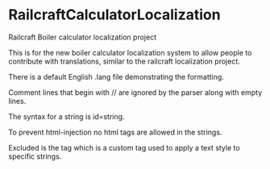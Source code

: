 RailcraftCalculatorLocalization
===============================

Railcraft Boiler calculator localization project

This is for the new boiler calculator localization system to allow people to contribute with translations, similar to the railcraft localization project.

There is a default English .lang file demonstrating the formatting.

Comment lines that begin with // are ignored by the parser along with empty lines.

The syntax for a string is id=string.

To prevent html-injection no html tags are allowed in the strings.

Excluded is the <o> tag which is a custom tag used to apply a text style to specific strings.
